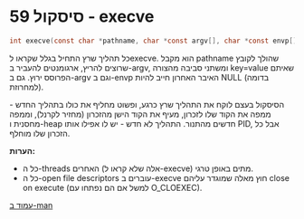 # סיסקול 59 - execve
```c
int execve(const char *pathname, char *const argv[], char *const envp[])
```

כל תהליך שרץ התחיל בגלל שקראו לexecve. הוא מקבל pathname שהולך לקובץ שרוצים להריץ, ארגומנטים להעביר ב-argv, ומשתני סביבה מהצורה key=value שאיתם הפרוסס ירוץ. גם ב-argv וגם ב-envp האיבר האחרון חייב להיות NULL (בדומה למחרוזת).

הסיסקול בעצם לוקח את התהליך שרץ כרגע, ופשוט מחליף את כולו בתהליך החדש - ממפה את הקוד שלו לזכרון, מעיף את הקוד הישן מהזכרון (מחזיר לקרנל), וממפה מחסנית ו-heap חדשים מהתנור. התהליך לא חדש - יש לו אפילו אותו PID, אבל כל הזכרון שלו מוחלף.

**הערות:**
* כל ה-threads האחרים (אלה שלא קראו ל-execve) מתים באופן טרגי.
* כל ה-open file descriptors עוברים ב-execve חוץ מאלה שמוגדר עליהם close on execute (למשל אם הם נפתחו עם O_CLOEXEC).

[עמוד ב-man](https://man7.org/linux/man-pages/man2/execve.2.html)